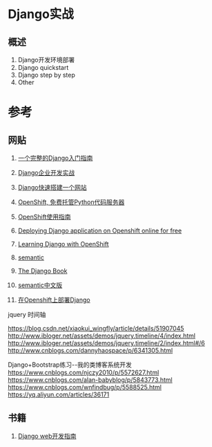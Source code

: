 # Django实战

## 概述
1. Django开发环境部署
2. Django quickstart
3. Django step by step
4. Other


# 参考
## 网贴
1. [一个完整的Django入门指南](https://blog.csdn.net/zv3e189os5c0tsknrbcl/article/details/79441600)
1. [Django企业开发实战](http://django-practice-book.com/)


1. [Django快速搭建一个网站](http://zozoz.github.io/2015/08/28/django%E5%BF%AB%E9%80%9F%E6%90%AD%E5%BB%BA%E4%B8%80%E4%B8%AA%E7%BD%91%E7%AB%99/)
2. [OpenShift, 免费托管Python代码服务器](http://www.xaazg.com/22426586.html)
3. [OpenShift使用指南](https://www.freehao123.com/new-openshift/)
4. [Deploying Django application on Openshift online for free](http://www.indjango.com/deploying-django-app-on-openshift/)
5. [Learning Django with OpenShift](https://developers.redhat.com/blog/2013/05/14/learning-django-with-openshift/)

6. [semantic](http://www.semantic-ui.cn/)
7. [The Django Book](http://djangobook.py3k.cn/2.0/)
8. [semantic中文版](http://www.semantic-ui-cn.com/)
9. [在Openshift上部署Django](http://axiaoxin.com/article/18/)

jquery 时间轴

https://blog.csdn.net/xiaokui_wingfly/article/details/51907045
http://www.ibloger.net/assets/demos/jquery.timeline/4/index.html
http://www.ibloger.net/assets/demos/jquery.timeline/2/index.html#/6
http://www.cnblogs.com/dannyhaospace/p/6341305.html

Django+Bootstrap练习--我的类博客系统开发
https://www.cnblogs.com/njczy2010/p/5572627.html
https://www.cnblogs.com/alan-babyblog/p/5843773.html
https://www.cnblogs.com/wnfindbug/p/5588525.html
https://yq.aliyun.com/articles/36171


## 书籍
1. [Django web开发指南](http://vdisk.weibo.com/s/FOgaHnHGAKhR)



